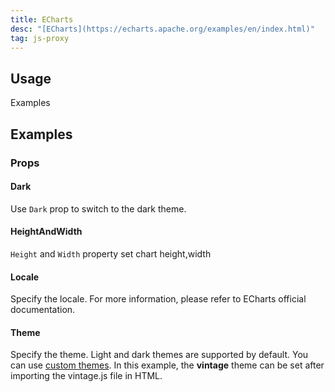 ```yaml
---
title: ECharts
desc: "[ECharts](https://echarts.apache.org/examples/en/index.html)"
tag: js-proxy
---
```


## Usage

Examples

<echarts-usage></echarts-usage>

<masa-alerts type="info" content='You need to reference the package of ECharts before using it: `<script src="https://cdn.masastack.com/npm/echarts/5.1.1/echarts.min.js"></script>`.'></masa-alerts>

## Examples

### Props

#### Dark

Use `Dark` prop to switch to the dark theme.

<masa-example file="Examples.components.echarts.Dark"></masa-example>

#### HeightAndWidth

`Height` and `Width` property set chart height,width

<masa-example file="Examples.components.echarts.HeightAndWidth"></masa-example>

#### Locale

Specify the locale. For more information, please refer to ECharts official documentation.

<masa-example file="Examples.components.echarts.Locale"></masa-example>

#### Theme

Specify the theme. Light and dark themes are supported by default. You can use [custom themes](https://echarts.apache.org/handbook/en/concepts/style/#theme). In this example, the **vintage** theme can be set after importing the vintage.js file in HTML.

<masa-example file="Examples.components.echarts.Theme"></masa-example>


